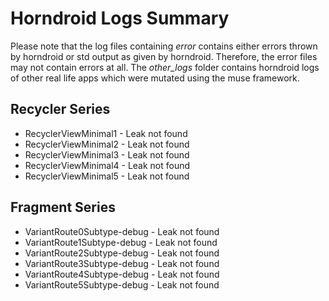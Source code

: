 # Horndroid Logs Summary

Please note that the log files containing _error_ contains either errors thrown by horndroid or std output as given by horndroid. Therefore, the error files may not contain errors at all. 
The _other\_logs_ folder contains horndroid logs of other real life apps which were mutated using the muse framework.

## Recycler Series

- RecyclerViewMinimal1 - Leak not found
- RecyclerViewMinimal2 - Leak not found
- RecyclerViewMinimal3 - Leak not found
- RecyclerViewMinimal4 - Leak not found
- RecyclerViewMinimal5 - Leak not found

## Fragment Series 
- VariantRoute0Subtype-debug - Leak not found
- VariantRoute1Subtype-debug - Leak not found
- VariantRoute2Subtype-debug - Leak not found
- VariantRoute3Subtype-debug - Leak not found
- VariantRoute4Subtype-debug - Leak not found
- VariantRoute5Subtype-debug - Leak not found